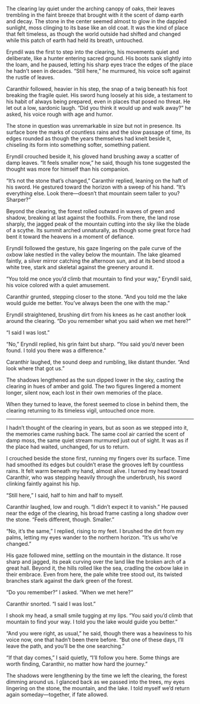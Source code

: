 The clearing lay quiet under the arching canopy of oaks, their leaves trembling in the faint breeze that brought with it the scent of damp earth and decay. The stone in the center seemed almost to glow in the dappled sunlight, moss clinging to its base like an old coat. It was the kind of place that felt timeless, as though the world outside had shifted and changed while this patch of earth had held its breath, untouched.

Eryndil was the first to step into the clearing, his movements quiet and deliberate, like a hunter entering sacred ground. His boots sank slightly into the loam, and he paused, letting his sharp eyes trace the edges of the place he hadn’t seen in decades. “Still here,” he murmured, his voice soft against the rustle of leaves.

Caranthir followed, heavier in his step, the snap of a twig beneath his foot breaking the fragile quiet. His sword hung loosely at his side, a testament to his habit of always being prepared, even in places that posed no threat. He let out a low, sardonic laugh. “Did you think it would up and walk away?” he asked, his voice rough with age and humor.

The stone in question was unremarkable in size but not in presence. Its surface bore the marks of countless rains and the slow passage of time, its edges rounded as though the years themselves had knelt beside it, chiseling its form into something softer, something patient.

Eryndil crouched beside it, his gloved hand brushing away a scatter of damp leaves. “It feels smaller now,” he said, though his tone suggested the thought was more for himself than his companion.

“It’s not the stone that’s changed,” Caranthir replied, leaning on the haft of his sword. He gestured toward the horizon with a sweep of his hand. “It’s everything else. Look there—doesn’t that mountain seem taller to you? Sharper?”

Beyond the clearing, the forest rolled outward in waves of green and shadow, breaking at last against the foothills. From there, the land rose sharply, the jagged peak of the mountain cutting into the sky like the blade of a scythe. Its summit arched unnaturally, as though some great force had bent it toward the heavens in a moment of defiance.

Eryndil followed the gesture, his gaze lingering on the pale curve of the oxbow lake nestled in the valley below the mountain. The lake gleamed faintly, a silver mirror catching the afternoon sun, and at its bend stood a white tree, stark and skeletal against the greenery around it.

“You told me once you’d climb that mountain to find your way,” Eryndil said, his voice colored with a quiet amusement.

Caranthir grunted, stepping closer to the stone. “And you told me the lake would guide me better. You’ve always been the one with the map.”

Eryndil straightened, brushing dirt from his knees as he cast another look around the clearing. “Do you remember what you said when we met here?”

“I said I was lost.”

“No,” Eryndil replied, his grin faint but sharp. “You said you’d never been found. I told you there was a difference.”

Caranthir laughed, the sound deep and rumbling, like distant thunder. “And look where that got us.”

The shadows lengthened as the sun dipped lower in the sky, casting the clearing in hues of amber and gold. The two figures lingered a moment longer, silent now, each lost in their own memories of the place.

When they turned to leave, the forest seemed to close in behind them, the clearing returning to its timeless vigil, untouched once more.
__________________________________________________________________________


I hadn’t thought of the clearing in years, but as soon as we stepped into it, the memories came rushing back. The same cool air carried the scent of damp moss, the same quiet stream murmured just out of sight. It was as if the place had waited, unchanged, for us to return.

I crouched beside the stone first, running my fingers over its surface. Time had smoothed its edges but couldn’t erase the grooves left by countless rains. It felt warm beneath my hand, almost alive. I turned my head toward Caranthir, who was stepping heavily through the underbrush, his sword clinking faintly against his hip.

“Still here,” I said, half to him and half to myself.

Caranthir laughed, low and rough. “I didn’t expect it to vanish.” He paused near the edge of the clearing, his broad frame casting a long shadow over the stone. “Feels different, though. Smaller.”

“No, it’s the same,” I replied, rising to my feet. I brushed the dirt from my palms, letting my eyes wander to the northern horizon. “It’s us who’ve changed.”

His gaze followed mine, settling on the mountain in the distance. It rose sharp and jagged, its peak curving over the land like the broken arch of a great hall. Beyond it, the hills rolled like the sea, cradling the oxbow lake in their embrace. Even from here, the pale white tree stood out, its twisted branches stark against the dark green of the forest.

“Do you remember?” I asked. “When we met here?”

Caranthir snorted. “I said I was lost.”

I shook my head, a small smile tugging at my lips. “You said you’d climb that mountain to find your way. I told you the lake would guide you better.”

“And you were right, as usual,” he said, though there was a heaviness to his voice now, one that hadn’t been there before. “But one of these days, I’ll leave the path, and you’ll be the one searching.”

“If that day comes,” I said quietly, “I’ll follow you here. Some things are worth finding, Caranthir, no matter how hard the journey.”

The shadows were lengthening by the time we left the clearing, the forest dimming around us. I glanced back as we passed into the trees, my eyes lingering on the stone, the mountain, and the lake. I told myself we’d return again someday—together, if fate allowed.